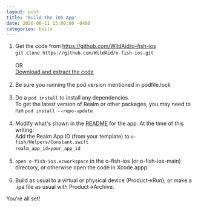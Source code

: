 ```yaml
---
layout: post
title: "Build the iOS App"
date: 2020-06-11 13:00:00 -0400
categories: build
---
```


1. Get the code from <A HREF="https://github.com/WildAid/o-fish-ios">https://github.com/WildAid/o-fish-ios</A><BR>
   `git clone https://github.com/WildAid/o-fish-ios.git`<BR><BR>OR<BR><A HREF="https://github.com/WildAid/o-fish-ios/archive/main.zip">Download and extract the code</A><BR><BR>
1. Be sure you running the pod version mentioned in podfile.lock<BR><BR>
1. Do a `pod install` to install any dependencies.<BR>
To get the latest version of Realm or other packages, you may need to run `pod install --repo-update`<BR><BR>
1. Modify what's shown in the <A HREF="https://github.com/WildAid/o-fish-ios/blob/main/README.md">README</A> for the app. At the time of this writing:<BR>
Add the Realm App ID (from your template) to `o-fish/Helpers/Constant.swift`<BR>
`realm_app_id=your_app_id`<BR><BR>
1. `open o-fish-ios.xcworkspace` in the o-fish-ios (or o-fish-ios-main) directory, or otherwise open the code in Xcode.appp.<BR><BR>
1. Build as usual to a virtual or physical device (Product->Run), or make a .ipa file as usual with Product->Archive.

You're all set!



